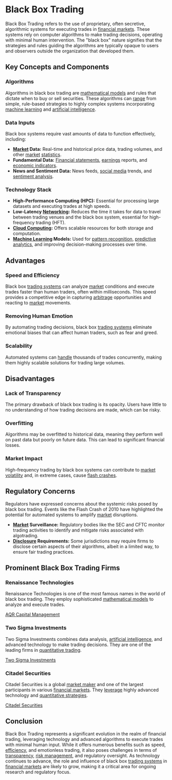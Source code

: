 # Black Box Trading

Black Box Trading refers to the use of proprietary, often secretive, algorithmic systems for executing trades in [financial markets](../f/financial_market.md). These systems rely on computer algorithms to make trading decisions, operating with minimal human intervention. The "black box" nature signifies that the strategies and rules guiding the algorithms are typically opaque to users and observers outside the organization that developed them.

## Key Concepts and Components

### Algorithms

Algorithms in black box trading are [mathematical models](../m/mathematical_models_in_trading.md) and rules that dictate when to buy or sell securities. These algorithms can [range](../r/range.md) from simple, rule-based strategies to highly complex systems incorporating [machine learning](../m/machine_learning.md) and [artificial intelligence](../a/artificial_intelligence_in_trading.md).

### Data Inputs

Black box systems require vast amounts of data to function effectively, including:

- **[Market](../m/market.md) Data:** Real-time and historical price data, trading volumes, and other [market](../m/market.md) [statistics](../s/statistics.md).
- **Fundamental Data:** [Financial statements](../f/financial_statements.md), [earnings](../e/earnings.md) reports, and [economic indicators](../e/economic_indicators.md).
- **News and Sentiment Data:** News feeds, [social media](../s/social_media.md) trends, and [sentiment analysis](../s/sentiment_analysis.md).

### Technology Stack

- **High-Performance Computing (HPC):** Essential for processing large datasets and executing trades at high speeds.
- **Low-Latency [Networking](../n/networking.md):** Reduces the time it takes for data to travel between trading venues and the black box system, essential for high-frequency trading (HFT).
- **[Cloud Computing](../c/cloud_computing_in_trading.md):** Offers scalable resources for both storage and computation.
- **[Machine Learning](../m/machine_learning.md) Models:** Used for [pattern recognition](../p/pattern_recognition.md), [predictive analytics](../p/predictive_analytics.md), and improving decision-making processes over time.

## Advantages

### Speed and Efficiency

Black box [trading systems](../t/trading_systems.md) can analyze [market](../m/market.md) conditions and execute trades faster than human traders, often within milliseconds. This speed provides a competitive edge in capturing [arbitrage](../a/arbitrage.md) opportunities and reacting to [market](../m/market.md) movements.

### Removing Human Emotion

By automating trading decisions, black box [trading systems](../t/trading_systems.md) eliminate emotional biases that can affect human traders, such as fear and greed.

### Scalability

Automated systems can [handle](../h/handle.md) thousands of trades concurrently, making them highly scalable solutions for trading large volumes.

## Disadvantages

### Lack of Transparency

The primary drawback of black box trading is its opacity. Users have little to no understanding of how trading decisions are made, which can be risky.

### Overfitting

Algorithms may be overfitted to historical data, meaning they perform well on past data but poorly on future data. This can lead to significant financial losses.

### Market Impact

High-frequency trading by black box systems can contribute to [market](../m/market.md) [volatility](../v/volatility.md) and, in extreme cases, cause [flash crashes](../f/flash_crashes.md).

## Regulatory Concerns

Regulators have expressed concerns about the systemic risks posed by black box trading. Events like the Flash Crash of 2010 have highlighted the potential for automated systems to amplify [market](../m/market.md) disruptions.

- **[Market](../m/market.md) Surveillance:** Regulatory bodies like the SEC and CFTC monitor trading activities to identify and mitigate risks associated with algotrading.
- **[Disclosure](../d/disclosure.md) Requirements:** Some jurisdictions may require firms to disclose certain aspects of their algorithms, albeit in a limited way, to ensure fair trading practices.

## Prominent Black Box Trading Firms

### Renaissance Technologies

Renaissance Technologies is one of the most famous names in the world of black box trading. They employ sophisticated [mathematical models](../m/mathematical_models_in_trading.md) to analyze and execute trades.

[AQR Capital Management](https://www.aqr.com/)

### Two Sigma Investments

Two Sigma Investments combines data analysis, [artificial intelligence](../a/artificial_intelligence_in_trading.md), and advanced technology to make trading decisions. They are one of the leading firms in [quantitative trading](../q/quantitative_trading.md).

[Two Sigma Investments](https://www.twosigma.com/)

### Citadel Securities

Citadel Securities is a global [market maker](../m/market_maker.md) and one of the largest participants in various [financial markets](../f/financial_market.md). They [leverage](../l/leverage.md) highly advanced technology and [quantitative strategies](../q/quantitative_strategies_in_trading.md).

[Citadel Securities](https://www.citadelsecurities.com/)

## Conclusion

Black Box Trading represents a significant evolution in the realm of financial trading, leveraging technology and advanced algorithms to execute trades with minimal human input. While it offers numerous benefits such as speed, [efficiency](../e/efficiency.md), and emotionless trading, it also poses challenges in terms of [transparency](../t/transparency.md), [risk management](../r/risk_management.md), and regulatory oversight. As technology continues to advance, the role and influence of black box [trading systems](../t/trading_systems.md) in [financial markets](../f/financial_market.md) are likely to grow, making it a critical area for ongoing research and regulatory focus.